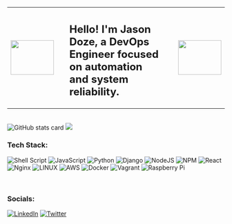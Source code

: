 <table style="width:100%;">
  <tr>
    <td style="text-align:left;"><img src="https://media.giphy.com/media/hrXV1CvTk55kguYmUu/giphy.gif" width="100" height="80" style="margin-right:20px;" /></td>
    <td style="text-align:left;"><h2>Hello! I'm Jason Doze, a DevOps Engineer focused on automation and system reliability.</h2></td>
    <td style="text-align:right;"><img src="https://media.giphy.com/media/hrXV1CvTk55kguYmUu/giphy.gif" width="100" height="80" style="margin-left:20px;" /></td>
  </tr>
</table>

<br>


<img src="https://github-readme-stats.vercel.app/api?username=Jason-Doze&theme=dark&hide_border=true&include_all_commits=true&count_private=true" alt="GitHub stats card">
<img src="https://github-readme-stats.vercel.app/api/top-langs/?username=Jason-Doze&theme=dark&hide_border=true&include_all_commits=true&count_private=true&layout=compact">

<br>

### Tech Stack:
![Shell Script](https://img.shields.io/badge/shell_script-%23121011.svg?style=for-the-badge&logo=gnu-bash&logoColor=white) ![JavaScript](https://img.shields.io/badge/javascript-%23323330.svg?style=for-the-badge&logo=javascript&logoColor=%23F7DF1E) ![Python](https://img.shields.io/badge/python-3670A0?style=for-the-badge&logo=python&logoColor=ffdd54) ![Django](https://img.shields.io/badge/django-%23092E20.svg?style=for-the-badge&logo=django&logoColor=white) ![NodeJS](https://img.shields.io/badge/node.js-6DA55F?style=for-the-badge&logo=node.js&logoColor=white) ![NPM](https://img.shields.io/badge/NPM-%23000000.svg?style=for-the-badge&logo=npm&logoColor=white) ![React](https://img.shields.io/badge/react-%2320232a.svg?style=for-the-badge&logo=react&logoColor=%2361DAFB) ![Nginx](https://img.shields.io/badge/nginx-%23009639.svg?style=for-the-badge&logo=nginx&logoColor=white) ![LINUX](https://img.shields.io/badge/Linux-FCC624?style=for-the-badge&logo=linux&logoColor=black) ![AWS](https://img.shields.io/badge/AWS-%23FF9900.svg?style=for-the-badge&logo=amazon-aws&logoColor=white) ![Docker](https://img.shields.io/badge/docker-%230db7ed.svg?style=for-the-badge&logo=docker&logoColor=white) ![Vagrant](https://img.shields.io/badge/vagrant-%231563FF.svg?style=for-the-badge&logo=vagrant&logoColor=white) ![Raspberry Pi](https://img.shields.io/badge/-RaspberryPi-C51A4A?style=for-the-badge&logo=Raspberry-Pi)

<br>

### Socials:
[![LinkedIn](https://img.shields.io/badge/LinkedIn-%230077B5.svg?logo=linkedin&logoColor=white)](https://www.linkedin.com/in/jdoze/) 
[![Twitter](https://img.shields.io/twitter/follow/JasonDoze?color=%231DA1F2&label=Follow%20%40JasonDoze&logo=twitter)](https://twitter.com/JasonDoze)




<!-- Proudly created with GPRM ( https://gprm.itsvg.in ) -->
